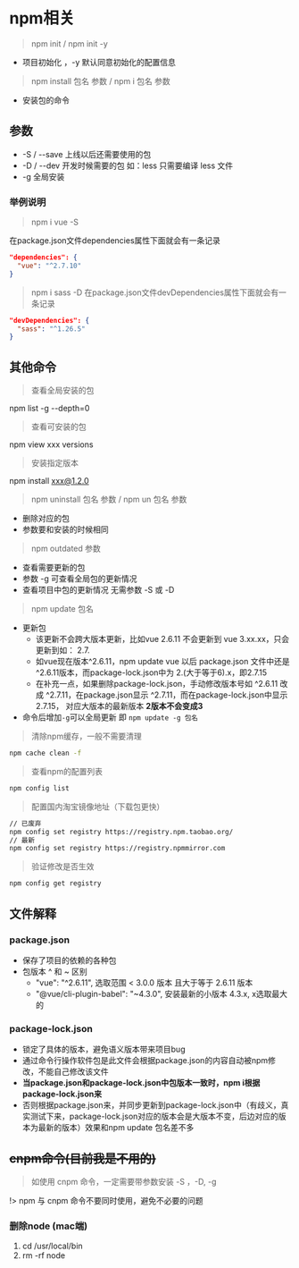 # npm相关

> npm init / npm init -y

- 项目初始化 ，-y 默认同意初始化的配置信息

> npm install 包名 参数 / npm i 包名 参数
- 安装包的命令

## 参数

- -S / --save 上线以后还需要使用的包
- -D / --dev 开发时候需要的包 如：less 只需要编译 less 文件
- -g 全局安装

### 举例说明
> npm i vue -S

在package.json文件dependencies属性下面就会有一条记录
```json
"dependencies": {
  "vue": "^2.7.10"
}
```

> npm i sass -D
在package.json文件devDependencies属性下面就会有一条记录
```json
"devDependencies": {
  "sass": "^1.26.5"
}
```

## 其他命令

> 查看全局安装的包

npm list -g --depth=0

> 查看可安装的包

npm view xxx versions

> 安装指定版本

npm install xxx@1.2.0

> npm uninstall 包名 参数 / npm un 包名 参数

- 删除对应的包
- 参数要和安装的时候相同

> npm outdated 参数
- 查看需要更新的包
- 参数 -g 可查看全局包的更新情况
- 查看项目中包的更新情况 无需参数 -S 或 -D

> npm update 包名
- 更新包
  - 该更新不会跨大版本更新，比如vue 2.6.11 不会更新到 vue 3.xx.xx，只会更新到如： 2.7.
  - 如vue现在版本^2.6.11，npm update vue 以后 package.json 文件中还是^2.6.11版本，而package-lock.json中为 2.(大于等于6).x，即2.7.15
  - 在补充一点，如果删除package-lock.json，手动修改版本号如 ^2.6.11 改成 ^2.7.11，在package.json显示 ^2.7.11，而在package-lock.json中显示 2.7.15， 对应大版本的最新版本 **2版本不会变成3**
- 命令后增加`-g`可以全局更新 即 `npm update -g 包名`

> 清除npm缓存，一般不需要清理
```bash
npm cache clean -f
```
> 查看npm的配置列表
```bash
npm config list
```
> 配置国内淘宝镜像地址（下载包更快）
```bash
// 已废弃
npm config set registry https://registry.npm.taobao.org/
// 最新
npm config set registry https://registry.npmmirror.com
```
> 验证修改是否生效
```bash
npm config get registry
```

## 文件解释

### package.json
- 保存了项目的依赖的各种包
- 包版本 \^ 和 \~ 区别
  - "vue": "^2.6.11", 选取范围 < 3.0.0 版本 且大于等于 2.6.11 版本
  - "@vue/cli-plugin-babel": "~4.3.0", 安装最新的小版本 4.3.x, x选取最大的

### package-lock.json
- 锁定了具体的版本，避免语义版本带来项目bug
- 通过命令行操作软件包是此文件会根据package.json的内容自动被npm修改，不能自己修改该文件
- **当package.json和package-lock.json中包版本一致时，npm i根据package-lock.json来**
- 否则根据package.json来，并同步更新到package-lock.json中（有歧义，真实测试下来，package-lock.json对应的版本会是大版本不变，后边对应的版本为最新的版本）效果和npm update 包名差不多

## ~~cnpm命令(目前我是不用的)~~

> 如使用 cnpm 命令，一定需要带参数安装 -S ，-D, -g

!> npm 与 cnpm 命令不要同时使用，避免不必要的问题


### 删除node (mac端)
1. cd /usr/local/bin
2. rm -rf node